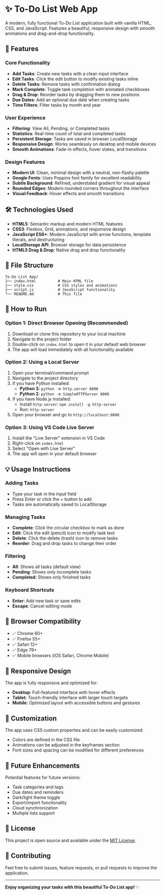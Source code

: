 # ✨ To-Do List Web App

A modern, fully functional To-Do List application built with vanilla HTML, CSS, and JavaScript. Features a beautiful, responsive design with smooth animations and drag-and-drop functionality.

## 🚀 Features

### Core Functionality
- **Add Tasks**: Create new tasks with a clean input interface
- **Edit Tasks**: Click the edit button to modify existing tasks inline
- **Delete Tasks**: Remove tasks with confirmation dialog
- **Mark Complete**: Toggle task completion with animated checkboxes
- **Drag & Drop**: Reorder tasks by dragging them to new positions
 - **Due Dates**: Add an optional due date when creating tasks
 - **Time Filters**: Filter tasks by month and year

### User Experience
- **Filtering**: View All, Pending, or Completed tasks
- **Statistics**: Real-time count of total and completed tasks
- **Persistent Storage**: Tasks are saved in browser LocalStorage
- **Responsive Design**: Works seamlessly on desktop and mobile devices
- **Smooth Animations**: Fade-in effects, hover states, and transitions

### Design Features
- **Modern UI**: Clean, minimal design with a neutral, non-flashy palette
- **Google Fonts**: Uses Poppins font family for excellent readability
- **Subtle Background**: Refined, understated gradient for visual appeal
- **Rounded Edges**: Modern rounded corners throughout the interface
- **Visual Feedback**: Hover effects and smooth transitions

## 🛠️ Technologies Used

- **HTML5**: Semantic markup and modern HTML features
- **CSS3**: Flexbox, Grid, animations, and responsive design
- **JavaScript ES6+**: Modern JavaScript with arrow functions, template literals, and destructuring
- **LocalStorage API**: Browser storage for data persistence
- **HTML5 Drag & Drop**: Native drag and drop functionality

## 📁 File Structure

```
To-Do List App/
├── index.html          # Main HTML file
├── style.css           # CSS styles and animations
├── script.js           # JavaScript functionality
└── README.md           # This file
```

## 🚀 How to Run

### Option 1: Direct Browser Opening (Recommended)
1. Download or clone this repository to your local machine
2. Navigate to the project folder
3. Double-click on `index.html` to open it in your default web browser
4. The app will load immediately with all functionality available

### Option 2: Using a Local Server
1. Open your terminal/command prompt
2. Navigate to the project directory
3. If you have Python installed:
   - **Python 3**: `python -m http.server 8000`
   - **Python 2**: `python -m SimpleHTTPServer 8000`
4. If you have Node.js installed:
   - Install `http-server`: `npm install -g http-server`
   - Run: `http-server`
5. Open your browser and go to `http://localhost:8000`

### Option 3: Using VS Code Live Server
1. Install the "Live Server" extension in VS Code
2. Right-click on `index.html`
3. Select "Open with Live Server"
4. The app will open in your default browser

## 💡 Usage Instructions

### Adding Tasks
- Type your task in the input field
- Press Enter or click the + button to add
- Tasks are automatically saved to LocalStorage

### Managing Tasks
- **Complete**: Click the circular checkbox to mark as done
- **Edit**: Click the edit (pencil) icon to modify task text
- **Delete**: Click the delete (trash) icon to remove tasks
- **Reorder**: Drag and drop tasks to change their order

### Filtering
- **All**: Shows all tasks (default view)
- **Pending**: Shows only incomplete tasks
- **Completed**: Shows only finished tasks

### Keyboard Shortcuts
- **Enter**: Add new task or save edits
- **Escape**: Cancel editing mode

## 🔧 Browser Compatibility

- ✅ Chrome 60+
- ✅ Firefox 55+
- ✅ Safari 12+
- ✅ Edge 79+
- ✅ Mobile browsers (iOS Safari, Chrome Mobile)

## 📱 Responsive Design

The app is fully responsive and optimized for:
- **Desktop**: Full-featured interface with hover effects
- **Tablet**: Touch-friendly interface with larger touch targets
- **Mobile**: Optimized layout with accessible buttons and gestures

## 🎨 Customization

The app uses CSS custom properties and can be easily customized:
- Colors are defined in the CSS file
- Animations can be adjusted in the keyframes section
- Font sizes and spacing can be modified for different preferences

## 🚀 Future Enhancements

Potential features for future versions:
- Task categories and tags
- Due dates and reminders
- Dark/light theme toggle
- Export/import functionality
- Cloud synchronization
- Multiple lists support

## 📄 License

This project is open source and available under the [MIT License](LICENSE).

## 🤝 Contributing

Feel free to submit issues, feature requests, or pull requests to improve the application.

---

**Enjoy organizing your tasks with this beautiful To-Do List app!** ✨
